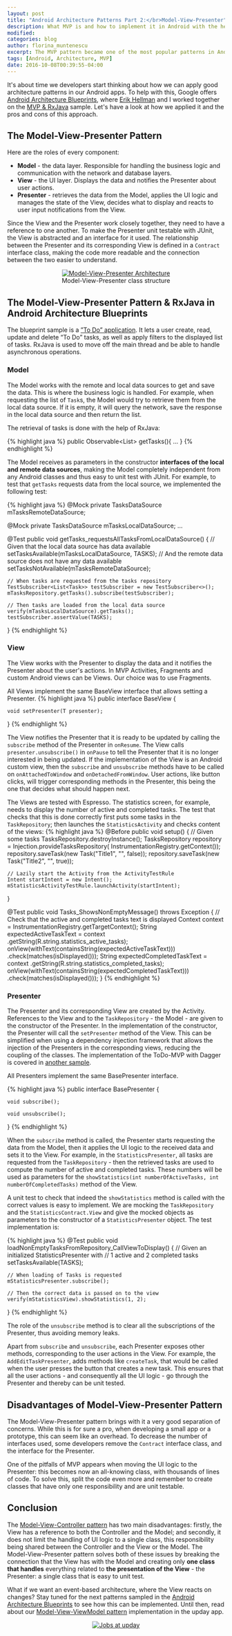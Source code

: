 ```yaml
---
layout: post
title: "Android Architecture Patterns Part 2:</br>Model-View-Presenter"
description: What MVP is and how to implement it in Android with the help of Google's Android Architecture Blueprints.
modified:
categories: blog
author: florina_muntenescu
excerpt: The MVP pattern became one of the most popular patterns in Android in the last couple of years. Let's see what MVP is and how we applied it in Google's Android Architecture Blueprints.
tags: [Android, Architecture, MVP]
date: 2016-10-08T00:39:55-04:00
---
```


It's about time we developers start thinking about how we can apply good architecture patterns in our Android apps. To help with this, Google offers <a href="https://github.com/googlesamples/android-architecture">Android Architecture Blueprints</a>, where <a href="https://github.com/erikhellman">Erik Hellman</a> and I worked together on the <a href="https://github.com/googlesamples/android-architecture/tree/todo-mvp-rxjava/">MVP & RxJava</a> sample. Let's have a look at how we applied it and the pros and cons of this approach.

## The Model-View-Presenter Pattern

Here are the roles of every component:

* **Model** - the data layer. Responsible for handling the business logic and communication with the network and database layers.
* **View** -  the UI layer. Displays the data and notifies the Presenter about user actions.
* **Presenter** -  retrieves the data from the Model, applies the UI logic and manages the state of the View, decides what to display and reacts to user input notifications from the View.

Since the View and the Presenter work closely together, they need to have a reference to one another. To make the Presenter unit testable with JUnit, the View is abstracted and an interface for it used. The relationship between the Presenter and its corresponding View is defined in a `Contract` interface class, making the code more readable and the connection between the two easier to understand.

<center>
<picture>
	<a href="/images/blog/model_view_presenter/mvp.png"><img src="/images/blog/model_view_presenter/mvp.png" alt="Model-View-Presenter Architecture"></a>
	<figcaption>Model-View-Presenter class structure</figcaption>
</picture>
</center>

## The Model-View-Presenter Pattern & RxJava in Android Architecture Blueprints

The blueprint sample is a  <a href="https://github.com/googlesamples/android-architecture/wiki/To-do-app-specification">”To Do” application</a>. It lets a user create, read, update and delete “To Do” tasks, as well as apply filters to the displayed list of tasks. RxJava is used to move off the main thread and be able to handle asynchronous operations.

### Model

The Model works with the remote and local data sources to get and save the data. This is where the business logic is handled. For example, when requesting the list of `Task`s, the Model would try to retrieve them from the local data source. If it is empty, it will query the network, save the response in the local data source and then return the list.

The retrieval of tasks is done with the help of RxJava:

{% highlight java %}
public Observable<List<Task>> getTasks(){
  ...
}
{% endhighlight %}

The Model receives as parameters in the constructor **interfaces of the local and remote data sources**, making the Model completely independent from any Android classes and thus easy to unit test with JUnit. For example, to test that `getTasks` requests data from the local source, we implemented the following test:

{% highlight java %}
@Mock
private TasksDataSource mTasksRemoteDataSource;

@Mock
private TasksDataSource mTasksLocalDataSource;
...

@Test
public void getTasks_requestsAllTasksFromLocalDataSource() {
    // Given that the local data source has data available
    setTasksAvailable(mTasksLocalDataSource, TASKS);
    // And the remote data source does not have any data available
    setTasksNotAvailable(mTasksRemoteDataSource);

    // When tasks are requested from the tasks repository
    TestSubscriber<List<Task>> testSubscriber = new TestSubscriber<>();
    mTasksRepository.getTasks().subscribe(testSubscriber);

    // Then tasks are loaded from the local data source
    verify(mTasksLocalDataSource).getTasks();
    testSubscriber.assertValue(TASKS);
}
{% endhighlight %}


### View

The View works with the Presenter to display the data and it notifies the Presenter about the user's actions. In MVP Activities, Fragments and custom Android views can be Views. Our choice was to use Fragments.

All Views implement the same BaseView interface that allows setting a Presenter.
{% highlight java %}
public interface BaseView<T> {

    void setPresenter(T presenter);

}
{% endhighlight %}

The View notifies the Presenter that it is ready to be updated by calling the `subscribe` method of the Presenter in `onResume`. The View calls `presenter.unsubscribe()` in `onPause` to tell the Presenter that it is no longer interested in being updated.
If the implementation of the View is an Android custom view, then the `subscribe` and `unsubscribe` methods have to be called on `onAttachedToWindow` and `onDetachedFromWindow`.
User actions, like button clicks, will trigger corresponding methods in the Presenter, this being the one that decides what should happen next.

The Views are tested with Espresso. The statistics screen, for example, needs to display the number of active and completed tasks. The test that checks that this is done correctly first puts some tasks in the `TaskRepository`; then launches the `StatisticsActivity` and checks content of the views:
{% highlight java %}
@Before
public void setup() {
    // Given some tasks
    TasksRepository.destroyInstance();
    TasksRepository repository = Injection.provideTasksRepository(
			InstrumentationRegistry.getContext());
    repository.saveTask(new Task("Title1", "", false));
    repository.saveTask(new Task("Title2", "", true));

    // Lazily start the Activity from the ActivityTestRule
    Intent startIntent = new Intent();
    mStatisticsActivityTestRule.launchActivity(startIntent);
}

@Test
public void Tasks_ShowsNonEmptyMessage() throws Exception {
    // Check that the active and completed tasks text is displayed
    Context context = InstrumentationRegistry.getTargetContext();
    String expectedActiveTaskText = context
	.getString(R.string.statistics_active_tasks);
    onView(withText(containsString(expectedActiveTaskText)))
	.check(matches(isDisplayed()));
    String expectedCompletedTaskText = context
	.getString(R.string.statistics_completed_tasks);
    onView(withText(containsString(expectedCompletedTaskText)))
	.check(matches(isDisplayed()));
}
{% endhighlight %}

### Presenter

The Presenter and its corresponding View are created by the Activity. References to the View and to the `TaskRepository` - the Model - are given to the constructor of the Presenter. In the implementation of the constructor, the Presenter will call the `setPresenter` method of the View.
This can be simplified when using a dependency injection framework that allows the injection of the Presenters in the corresponding views, reducing the coupling of the classes. The implementation of the ToDo-MVP with Dagger is covered in <a href="https://github.com/googlesamples/android-architecture">another sample</a>.

All Presenters implement the same BasePresenter interface.

{% highlight java %}
public interface BasePresenter {

    void subscribe();

    void unsubscribe();

}
{% endhighlight %}

When the `subscribe` method is called, the Presenter starts requesting the data from the Model, then it applies the UI logic to the received data and sets it to the View. For example, in the `StatisticsPresenter`, all tasks are requested from the `TaskRepository` - then the retrieved tasks are used to compute the number of active and completed tasks. These numbers will be used as parameters for the `showStatistics(int numberOfActiveTasks, int numberOfCompletedTasks)` method of the View.

A unit test to check that indeed the `showStatistics` method is called with the correct values is easy to implement. We are mocking the `TaskRepository` and the `StatisticsContract.View` and give the mocked objects as parameters to the constructor of a `StatisticsPresenter` object. The test implementation is:

{% highlight java %}
@Test
public void loadNonEmptyTasksFromRepository_CallViewToDisplay() {
    // Given an initialized StatisticsPresenter with
    // 1 active and 2 completed tasks
    setTasksAvailable(TASKS);

    // When loading of Tasks is requested
    mStatisticsPresenter.subscribe();

    // Then the correct data is passed on to the view
    verify(mStatisticsView).showStatistics(1, 2);
}
{% endhighlight %}

The role of the `unsubscribe` method is to clear all the subscriptions of the Presenter, thus avoiding memory leaks.

Apart from `subscribe` and `unsubscribe`, each Presenter exposes other methods, corresponding to the user actions in the View. For example, the `AddEditTaskPresenter`, adds methods like `createTask`, that would be called when the user presses the button that creates a new task. This ensures that all the user actions - and consequently all the UI logic - go through the Presenter and thereby can be unit tested.

## Disadvantages of Model-View-Presenter Pattern

The Model-View-Presenter pattern brings with it a very good separation of concerns. While this is for sure a pro, when developing a small app or a prototype, this can seem like an overhead. To decrease the number of interfaces used, some developers remove the `Contract` interface class, and the interface for the Presenter.

One of the pitfalls of MVP appears when moving the UI logic to the Presenter: this becomes now an all-knowing class, with thousands of lines of code. To solve this, split the code even more and remember to create classes that have only one responsibility and are unit testable.

## Conclusion

The <a href="https://upday.github.io/blog/model-view-controller/">Model-View-Controller pattern</a> has two main disadvantages: firstly, the View has a reference to both the Controller and the Model; and secondly, it does not limit the handling of UI logic to a single class, this responsibility being shared between the Controller and the View or the Model. The Model-View-Presenter pattern solves both of these issues by breaking the connection that the View has with the Model and creating only **one class that handles** everything related to **the presentation of the View** - the Presenter: a single class that is easy to unit test.

What if we want an event-based architecture, where the View reacts on changes? Stay tuned for the next patterns sampled in the <a href="https://github.com/googlesamples/android-architecture">Android Architecture Blueprints</a> to see how this can be implemented. Until then, read about our <a href="https://upday.github.io/blog/model-view-viewmodel/">Model-View-ViewModel pattern</a> implementation in the upday app.

<center>
<picture>
	<a href="http://upday.github.io/jobs/"><img src="/images/jobs/we-are-hiring.png" alt="Jobs at upday" ></a>
</picture>
</center>
